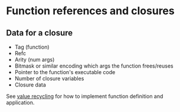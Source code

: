 Function references and closures
================================

Data for a closure
------------------

* Tag (function)
* Refc
* Arity (num args)
* Bitmask or similar encoding which args the function frees/reuses
* Pointer to the function's executable code
* Number of closure variables
* Closure data

See [value recycling](value-recycling.md) for how to implement function
definition and application.
